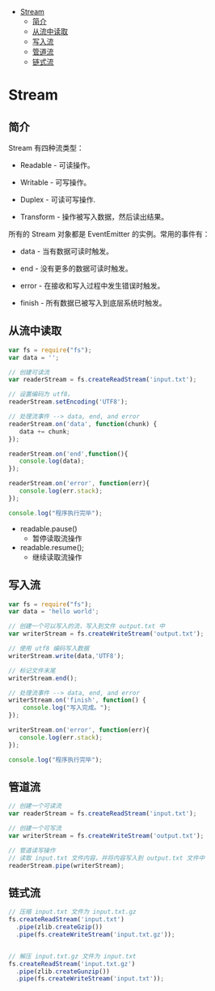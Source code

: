 
<!-- toc orderedList:0 depthFrom:1 depthTo:6 -->

* [Stream](#stream)
    * [简介](#简介)
    * [从流中读取](#从流中读取)
    * [写入流](#写入流)
    * [管道流](#管道流)
    * [链式流](#链式流)

<!-- tocstop -->

# Stream
## 简介

Stream 有四种流类型：

 - Readable - 可读操作。

 - Writable - 可写操作。

 - Duplex - 可读可写操作.

 - Transform - 操作被写入数据，然后读出结果。

所有的 Stream 对象都是 EventEmitter 的实例。常用的事件有：

 - data - 当有数据可读时触发。

 - end - 没有更多的数据可读时触发。

 - error - 在接收和写入过程中发生错误时触发。

 - finish - 所有数据已被写入到底层系统时触发。


## 从流中读取

```js
var fs = require("fs");
var data = '';

// 创建可读流
var readerStream = fs.createReadStream('input.txt');

// 设置编码为 utf8。
readerStream.setEncoding('UTF8');

// 处理流事件 --> data, end, and error
readerStream.on('data', function(chunk) {
   data += chunk;
});

readerStream.on('end',function(){
   console.log(data);
});

readerStream.on('error', function(err){
   console.log(err.stack);
});

console.log("程序执行完毕");
```

 - readable.pause()
     - 暂停读取流操作
 - readable.resume();
     - 继续读取流操作


## 写入流

```js
var fs = require("fs");
var data = 'hello world';

// 创建一个可以写入的流，写入到文件 output.txt 中
var writerStream = fs.createWriteStream('output.txt');

// 使用 utf8 编码写入数据
writerStream.write(data,'UTF8');

// 标记文件末尾
writerStream.end();

// 处理流事件 --> data, end, and error
writerStream.on('finish', function() {
    console.log("写入完成。");
});

writerStream.on('error', function(err){
   console.log(err.stack);
});

console.log("程序执行完毕");
```

## 管道流

```js
// 创建一个可读流
var readerStream = fs.createReadStream('input.txt');

// 创建一个可写流
var writerStream = fs.createWriteStream('output.txt');

// 管道读写操作
// 读取 input.txt 文件内容，并将内容写入到 output.txt 文件中
readerStream.pipe(writerStream);
```

## 链式流


```js
// 压缩 input.txt 文件为 input.txt.gz
fs.createReadStream('input.txt')
  .pipe(zlib.createGzip())
  .pipe(fs.createWriteStream('input.txt.gz'));


// 解压 input.txt.gz 文件为 input.txt
fs.createReadStream('input.txt.gz')
  .pipe(zlib.createGunzip())
  .pipe(fs.createWriteStream('input.txt'));
```
